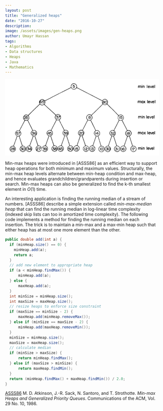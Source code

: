 ```yaml
---
layout: post
title: "Generalized heaps"
date: "2016-10-27"
description:
image: /assets/images/gen-heaps.png
author: Umayr Hassan
tags:
- Algorithms
- Data structures
- Heaps
- Java
- Mathematics
---
```


![screen-shot-2016-10-27-at-10-31-39-am](/assets/images/screen-shot-2016-10-27-at-10-31-39-am.png)

Min-max heaps were introduced in [ASSS86] as an efficient way to support heap operations for both minimum and maximum values. 
Structurally, the min-max heap levels alternate between min-heap condition and max-heap, and hence evaluates 
grandchildren/grandparents during insertion or search. Min-max heaps can also be generalized to find the 
k-th smallest element in $O(1)$ time.

An interesting application is finding the running median of a stream of numbers. [ASSS86] describe a simple extension 
called _min-max-median heap_ that can find the running median in log-linear time complexity (indexed skip lists can too 
in amortized time complexity). The following code implements a method for finding the running median on each insertion. 
The trick is to maintain a min-max and a max-min heap such that either heap has at most one more element than the other.

```java
public double add(int a) {
  if (minHeap.size() == 0) {
    minHeap.add(a);
    return a;
  }
  // add new element to appropriate heap
  if (a < minHeap.findMax()) {
      minHeap.add(a);
  } else {
      maxHeap.add(a);
  }
  int minSize = minHeap.size();
  int maxSize = maxHeap.size();
  // resize heaps to enforce size constraint
  if (maxSize == minSize - 2) {
      maxHeap.add(minHeap.removeMax());
  } else if (minSize == maxSize - 2) {
      minHeap.add(maxHeap.removeMin());
  }
  minSize = minHeap.size();
  maxSize = maxHeap.size();
  // calculate median
  if (minSize > maxSize) {
      return minHeap.findMax();
  } else if (maxSize > minSize) {
      return maxHeap.findMin();
  }
  return (minHeap.findMax() + maxHeap.findMin()) / 2.0;
}
```

[ASSS86](http://www.akira.ruc.dk/~keld/teaching/algoritmedesign_f03/Artikler/02/Atkinson86.pdf) M. D. Atkinson, J.-R. Sack, N. Santoro, and T. Strothotte. _Min-max Heaps and Generalized Priority Queues_. Communications of the ACM, Vol. 29 No. 10, 1986.
